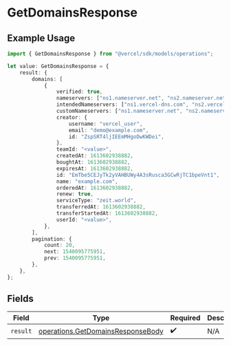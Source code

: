 # GetDomainsResponse

## Example Usage

```typescript
import { GetDomainsResponse } from "@vercel/sdk/models/operations";

let value: GetDomainsResponse = {
    result: {
        domains: [
            {
                verified: true,
                nameservers: ["ns1.nameserver.net", "ns2.nameserver.net"],
                intendedNameservers: ["ns1.vercel-dns.com", "ns2.vercel-dns.com"],
                customNameservers: ["ns1.nameserver.net", "ns2.nameserver.net"],
                creator: {
                    username: "vercel_user",
                    email: "demo@example.com",
                    id: "ZspSRT4ljIEEmMHgoDwKWDei",
                },
                teamId: "<value>",
                createdAt: 1613602938882,
                boughtAt: 1613602938882,
                expiresAt: 1613602938882,
                id: "EmTbe5CEJyTk2yVAHBUWy4A3sRusca3GCwRjTC1bpeVnt1",
                name: "example.com",
                orderedAt: 1613602938882,
                renew: true,
                serviceType: "zeit.world",
                transferredAt: 1613602938882,
                transferStartedAt: 1613602938882,
                userId: "<value>",
            },
        ],
        pagination: {
            count: 20,
            next: 1540095775951,
            prev: 1540095775951,
        },
    },
};
```

## Fields

| Field                                                                                  | Type                                                                                   | Required                                                                               | Description                                                                            |
| -------------------------------------------------------------------------------------- | -------------------------------------------------------------------------------------- | -------------------------------------------------------------------------------------- | -------------------------------------------------------------------------------------- |
| `result`                                                                               | [operations.GetDomainsResponseBody](../../models/operations/getdomainsresponsebody.md) | :heavy_check_mark:                                                                     | N/A                                                                                    |